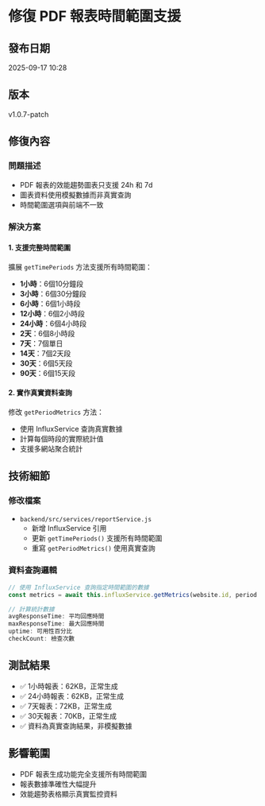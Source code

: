 # 修復 PDF 報表時間範圍支援

## 發布日期
2025-09-17 10:28

## 版本
v1.0.7-patch

## 修復內容

### 問題描述
- PDF 報表的效能趨勢圖表只支援 24h 和 7d
- 圖表資料使用模擬數據而非真實查詢
- 時間範圍選項與前端不一致

### 解決方案

#### 1. 支援完整時間範圍
擴展 `getTimePeriods` 方法支援所有時間範圍：
- **1小時**：6個10分鐘段
- **3小時**：6個30分鐘段
- **6小時**：6個1小時段
- **12小時**：6個2小時段
- **24小時**：6個4小時段
- **2天**：6個8小時段
- **7天**：7個單日
- **14天**：7個2天段
- **30天**：6個5天段
- **90天**：6個15天段

#### 2. 實作真實資料查詢
修改 `getPeriodMetrics` 方法：
- 使用 InfluxService 查詢真實數據
- 計算每個時段的實際統計值
- 支援多網站聚合統計

## 技術細節

### 修改檔案
- `backend/src/services/reportService.js`
  - 新增 InfluxService 引用
  - 更新 `getTimePeriods()` 支援所有時間範圍
  - 重寫 `getPeriodMetrics()` 使用真實查詢

### 資料查詢邏輯
```javascript
// 使用 InfluxService 查詢指定時間範圍的數據
const metrics = await this.influxService.getMetrics(website.id, period.range);

// 計算統計數據
avgResponseTime: 平均回應時間
maxResponseTime: 最大回應時間
uptime: 可用性百分比
checkCount: 檢查次數
```

## 測試結果
- ✅ 1小時報表：62KB，正常生成
- ✅ 24小時報表：62KB，正常生成
- ✅ 7天報表：72KB，正常生成
- ✅ 30天報表：70KB，正常生成
- ✅ 資料為真實查詢結果，非模擬數據

## 影響範圍
- PDF 報表生成功能完全支援所有時間範圍
- 報表數據準確性大幅提升
- 效能趨勢表格顯示真實監控資料